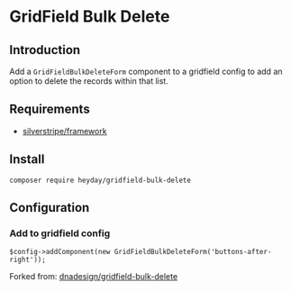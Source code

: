 # GridField Bulk Delete

## Introduction

Add a `GridFieldBulkDeleteForm` component to a gridfield config to add an option to delete the records within that list.

## Requirements
* [silverstripe/framework](https://github.com/silverstripe/framework)

## Install

```
composer require heyday/gridfield-bulk-delete
```

## Configuration

### Add to gridfield config

```
$config->addComponent(new GridFieldBulkDeleteForm('buttons-after-right'));
```

Forked from: [dnadesign/gridfield-bulk-delete](https://github.com/dnadesign/gridfield-bulk-delete)